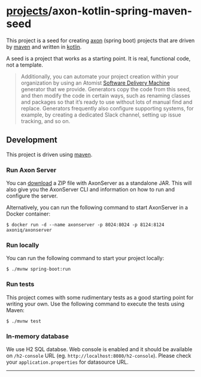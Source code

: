 # [projects](http://idugalic.github.io/projects)/axon-kotlin-spring-maven-seed

This project is a seed for creating [axon] (spring boot) projects that are driven by [maven] and written in [kotlin].

A seed is a project that works as a starting point. It is real, functional code, not a template.

> Additionally, you can automate your project creation within your organization by using an Atomist [Software Delivery Machine](https://github.com/idugalic/axon-sdm) generator that we provide. Generators copy the code from this seed, and then modify the code in certain ways, such as renaming classes and packages so that it’s ready to use without lots of manual find and replace. Generators frequently also configure supporting systems, for example, by creating a dedicated Slack channel, setting up issue tracking, and so on.

## Development

This project is driven using [maven].

### Run Axon Server

You can [download](https://download.axoniq.io/axonserver/AxonServer.zip) a ZIP file with AxonServer as a standalone JAR. This will also give you the AxonServer CLI and information on how to run and configure the server.

Alternatively, you can run the following command to start AxonServer in a Docker container:

```
$ docker run -d --name axonserver -p 8024:8024 -p 8124:8124 axoniq/axonserver
```

### Run locally

You can run the following command to start your project locally:

```
$ ./mvnw spring-boot:run
```

### Run tests

This project comes with some rudimentary tests as a good starting
point for writing your own. Use the following command to execute the
tests using Maven:

```
$ ./mvnw test
```

### In-memory database

We use H2 SQL databse. Web console is enabled and it should be available on `/h2-console` URL (eg. `http://localhost:8080/h2-console`). Please check your `application.properties` for datasource URL.

---

[maven]: https://maven.apache.org/ (Maven)
[atomist]: https://www.atomist.com/ (Atomist)
[axon]: https://axoniq.io/ (Axon)
[kotlin]: https://kotlinlang.org/ (Kotlin)
